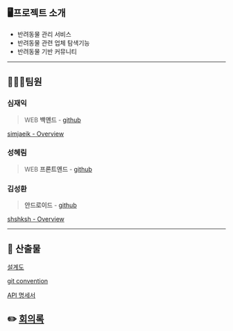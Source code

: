 ## 🖥️프로젝트 소개

- 반려동물 관리 서비스
- 반려동물 관련 업체 탐색기능
- 반려동물 기반 커뮤니티

------

## 👨‍👧‍👦팀원

### 심재익

> WEB **백앤드** - [github](https://github.com/simjaeik/Pets/tree/develop/web/server)

[simjaeik - Overview](https://github.com/simjaeik)

### 성혜림

> WEB **프론트앤드** - [github](https://github.com/simjaeik/Pets/tree/develop/web/client)



### 김성환

> **안드로이드** - [github](https://github.com/simjaeik/Pets/tree/develop/mobile)

[shshksh - Overview](https://github.com/shshksh)

------

## 📒 산출물

[설계도](https://www.notion.so/c4aed035e2724320a1911ec5a68eb754)

[git convention](https://www.notion.so/git-convention-c9638ab2364f41daa9ccd80ccbc175f4)

[API 명세서](https://www.notion.so/API-e6f9824c71344c49aaef5658f3be2a4a)


## ✏️ [회의록](https://www.notion.so/f80a9f2fa23344bb87273757bc5923d5)
